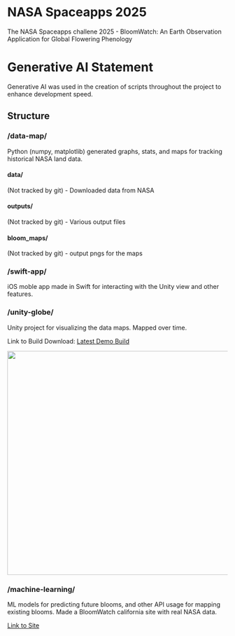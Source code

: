 # NASA Spaceapps 2025
The NASA Spaceapps challene 2025 - BloomWatch: An Earth Observation Application for Global Flowering Phenology
# Generative AI Statement
Generative AI was used in the creation of scripts throughout the project to enhance development speed.
## Structure
### /data-map/
Python (numpy, matplotlib) generated graphs, stats, and maps for tracking historical NASA land data.
#### data/
(Not tracked by git) - Downloaded data from NASA
#### outputs/
(Not tracked by git) - Various output files
#### bloom_maps/
(Not tracked by git) - output pngs for the maps

### /swift-app/
iOS moble app made in Swift for interacting with the Unity view and other features.

### /unity-globe/
Unity project for visualizing the data maps. Mapped over time.

Link to Build Download:
[Latest Demo Build](https://github.com/d-guh/nasa-spaceapps-2025/releases/tag/latest)

<img src="Demo.gif" width="512">

### /machine-learning/
ML models for predicting future blooms, and other API usage for mapping existing blooms. Made a BloomWatch california site with real NASA data.

[Link to Site](https://d-guh.github.io/nasa-spaceapps-2025/bloom_viewer.html)
